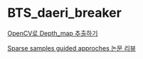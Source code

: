 # BTS_daeri_breaker

[OpenCV로 Depth_map 추출하기](/BTS_pytorch/BTS_daeri_breaker/OpenCV%EB%A1%9C%20Depth_map%20%EC%B6%94%EC%B6%9C%ED%95%98%EA%B8%B0.md)

[Sparse samples guided approches 논문 리뷰](/BTS_pytorch/BTS_daeri_breaker/Sparse%20samples%20guided%20approches%20%EB%85%BC%EB%AC%B8%20%EB%A6%AC%EB%B7%B0.md)

